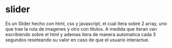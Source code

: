# slider
Es un Slider hecho con html, css y javascript, el cual itera sobre 2 array, uno que trae la ruta de imagenes y otro con titulos. A medida que iteran van escribiendo sobre el html y ademas itera de manera automatica cada 3 segundos reseteando su valor en caso de que el usuario interactue.
